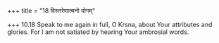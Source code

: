 +++
title = "18 विस्तरेणात्मनो योगम्"

+++
10.18 Speak to me again in full, O Krsna, about Your attributes and
glories. For I am not satiated by hearing Your ambrosial words.
